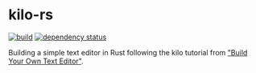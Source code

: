 kilo-rs
=======

[![build](https://github.com/arminha/kilo-rs/workflows/build/badge.svg)](https://github.com/arminha/kilo-rs/actions?query=workflow%3Abuild)
[![dependency status](https://deps.rs/repo/github/arminha/kilo-rs/status.svg)](https://deps.rs/repo/github/arminha/kilo-rs)

Building a simple text editor in Rust following the kilo tutorial from ["Build Your Own Text Editor"](http://www.viewsourcecode.org/snaptoken/kilo/index.html).
